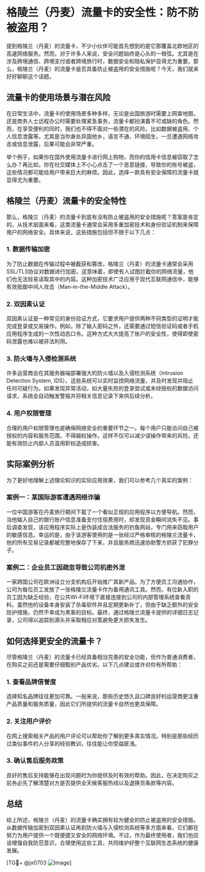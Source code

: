 # 格陵兰（丹麦）流量卡的安全性：防不防被盗用？

提到格陵兰（丹麦）的流量卡，不少小伙伴可能首先想到的是它那覆盖北欧地区的高速网络服务。然而，对于许多人来说，安全问题始终是心头的一根弦。尤其是在涉及跨境通信、跨境支付或者跨境旅行时，数据安全和隐私保护显得尤为重要。那么，格陵兰（丹麦）的流量卡是否具备防止被盗用的安全措施呢？今天，我们就来好好聊聊这个话题。

## 流量卡的使用场景与潜在风险

在日常生活中，流量卡的使用场景多种多样。无论是出国旅游时需要上网查地图，还是商务人士远程办公时需要处理紧急事务，流量卡都扮演着不可或缺的角色。然而，在享受便利的同时，我们也不得不面对一些潜在的风险，比如数据被盗用、个人信息泄露等。尤其是当你身处异国他乡，语言不通、环境陌生，一旦遭遇网络攻击或信息泄露，后果可能会非常严重。

举个例子，如果你在国外使用流量卡进行网上购物，而你的信用卡信息被窃取了怎么办？再比如，你在社交媒体上不小心点击了一个恶意链接，导致你的账号被盗，这些情况都可能给用户带来巨大的麻烦。因此，选择一款具有安全保障的流量卡就显得尤为重要。

## 格陵兰（丹麦）流量卡的安全特性

那么，格陵兰（丹麦）的流量卡到底有没有防止被盗用的安全措施呢？答案是肯定的。从技术层面来看，这类流量卡通常会采用多重加密技术和身份验证机制来保障用户的网络安全。具体来说，这些措施包括但不限于以下几点：

### 1. 数据传输加密
为了防止数据在传输过程中被截获和篡改，格陵兰（丹麦）的流量卡通常会采用SSL/TLS协议对数据进行加密。这意味着，即使有人试图拦截你的网络流量，他们也无法轻易读取其中的内容。这种加密技术广泛应用于现代互联网通信中，能够有效抵御中间人攻击（Man-in-the-Middle Attack）。

### 2. 双因素认证
双因素认证是一种常见的身份验证方式，它要求用户提供两种不同类型的证明才能完成登录或交易操作。例如，除了输入密码之外，还需要通过短信验证码或者手机应用程序生成的一次性动态口令。这种方式大大提高了账户的安全性，使得即使密码泄露也难以被非法利用。

### 3. 防火墙与入侵检测系统
许多运营商会在其服务器端部署强大的防火墙以及入侵检测系统（Intrusion Detection System, IDS）。这些系统可以实时监控网络流量，并及时发现并阻止任何可疑行为。如果发现异常活动，如大量失败的登录尝试或未经授权的数据访问请求，系统会自动触发警报并将相关信息记录下来供后续分析。

### 4. 用户权限管理
合理的用户权限管理也是确保网络安全的重要环节之一。每个用户只能访问自己被授权的内容和服务范围，不得越权操作。这样不仅可以减少误操作带来的风险，还能有效防止内部人员滥用职权造成损害。

## 实际案例分析

为了更好地理解上述理论知识的实际应用效果，我们可以参考几个真实的案例：

### 案例一：某国际游客遭遇网络诈骗
一位中国游客在丹麦旅行期间下载了一个看似正规的应用程序以方便导航。然而，当他输入自己的银行账户信息准备支付住宿费用时，却发现资金瞬间消失不见。事后调查发现，该应用程序实际上是伪装成合法服务的钓鱼网站，专门用来窃取用户的敏感信息。幸运的是，由于该游客使用的是一张经过严格审核的格陵兰流量卡，他的所有交易记录都被完整地保存了下来，并且服务商迅速协助警方抓获了犯罪分子。

### 案例二：企业员工因疏忽导致公司机密外泄
一家跨国公司在欧洲设立分支机构后开始推广其新产品。为了方便员工沟通协作，公司为每位员工发放了一张格陵兰流量卡作为备用通讯工具。然而，有位新入职的员工因为缺乏经验，在公共Wi-Fi环境下直接连接到公司的内部管理系统查看资料。虽然他的设备本身安装了杀毒软件并且定期更新补丁，但由于缺乏额外的安全防护措施，仍然不幸成为黑客的目标。最终，通过格陵兰流量卡提供的详细日志记录，公司得以追踪到源头并采取相应对策避免更大损失发生。

## 如何选择更安全的流量卡？

尽管格陵兰（丹麦）的流量卡已经具备相当完善的安全功能，但作为普通消费者，在购买之前还是需要仔细甄别产品优劣。以下几点建议或许对你有所帮助：

### 1. 查看品牌信誉度
选择知名品牌往往更加可靠。一般来说，那些历史悠久且口碑良好的运营商更注重产品质量和服务质量，因此它们所提供的流量卡自然也更具保障。

### 2. 关注用户评价
在网上搜索相关产品的用户评论可以帮助你了解到更多真实情况。特别是那些经历过类似事件的人分享的经验教训，往往能让你受益匪浅。

### 3. 确认售后服务政策
良好的售后支持能够在出现问题时为你提供及时有效的帮助。因此，在决定购买之前务必先了解清楚对方是否提供全天候客服热线以及退换货条款等内容。

## 总结

综上所述，格陵兰（丹麦）的流量卡确实拥有较为健全的防止被盗用的安全措施。从数据传输加密到双因素认证再到防火墙与入侵检测系统等多方面来看，它们都在努力为用户提供一个既便捷又安全的网络环境。不过，作为最终使用者，我们也应该增强自我防范意识，合理使用这些工具，共同维护好整个互联网生态系统的健康发展。

[TG💪+ @jx0703 ![Image](https://github.com/user-attachments/assets/dbca1d08-cadb-493c-b0ec-ad6f7a83f270)]